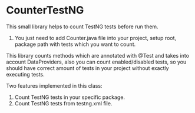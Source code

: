 # CounterTestNG

This small library helps to count TestNG tests before run them. 

1. You just need to add Counter.java file into your project, setup root, package path with tests which you want to count. 

This library counts methods which are annotated with @Test and takes into account DataProviders, also you can count enabled/disabled tests, so you should have correct amount of tests in your project without exactly executing tests.

Two features implemented in this class:  
1. Count TestNG tests in your specific package.  
2. Count TestNG tests from testng.xml file.  

